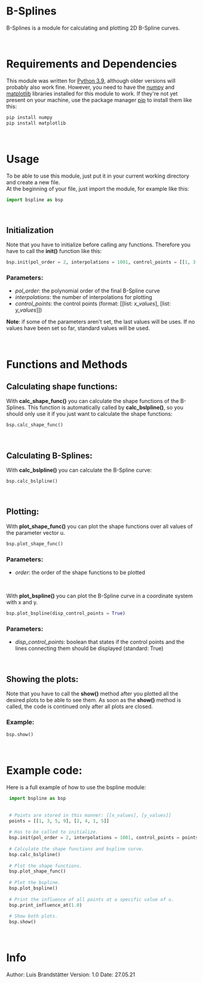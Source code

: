 # B-Splines
 B-Splines is a module for calculating and plotting 2D B-Spline curves. 

<br>

# Requirements and Dependencies
 This module was written for [Python 3.9](https://www.python.org/), although older versions will probably also work fine. However, you need to have the [numpy](https://numpy.org/) and [matplotlib](https://matplotlib.org/) libraries installed for this module to work. 
 If they're not yet present on your machine, use the package manager [pip](https://pip.pypa.io/en/stable/) to install them like this: 

 ```bash
 pip install numpy
 pip install matplotlib
 ```
<br>

# Usage
 To be able to use this module, just put it in your current working directory and create a new file.  
 At the beginning of your file, just import the module, for example like this:

 ```python
 import bspline as bsp
 ```
<br>

## Initialization
 Note that you have to initialize before calling any functions. Therefore you have to call the **init()** function like this:

 ```python
 bsp.init(pol_order = 2, interpolations = 1001, control_points = [[1, 3, 5, 9], [2, 4, 1, 5]])
 ```
### Parameters:
  - *pol_order*: the polynomial order of the final B-Spline curve
  - *interpolations*: the number of interpolations for plotting
  - *control_points*: the control points (format: \[\[list: *x_values*\], \[list: *y_values*\]\])

 **Note**: if some of the parameters aren't set, the last values will be uses. If no values have been set so far, standard values will be used.

<br>

# Functions and Methods

## Calculating shape functions:
 With **calc_shape_func()** you can calculate the shape functions of the B-Splines. This function is automatically called by **calc_bslpline()**, so you should only use it if you just want to calculate the shape functions:

 ```python
 bsp.calc_shape_func()
 ```
<br>

## Calculating B-Splines:
 With **calc_bslpline()** you can calculate the B-Spline curve:

 ```python
 bsp.calc_bslpline()
 ```
<br>

## Plotting:
 With **plot_shape_func()**  you can plot the shape functions over all values of the parameter vector u.

 ```python
 bsp.plot_shape_func()
 ```
 ### Parameters: 
 - *order*: the order of the shape functions to be plotted

 <br>
 
 With **plot_bspline()** you can plot the B-Spline curve in a coordinate system with x and y.

 ```python
 bsp.plot_bspline(disp_control_points = True)
 ```

 ### Parameters:
  - *disp_control_points*: boolean that states if the control points and the lines connecting them should be displayed (standard: True)  

<br>

## Showing the plots:
 Note that you have to call the **show()** method after you plotted all the desired plots to be able to see them. As soon as the **show()** method is called, the code is continued only after all plots are closed.   

 ### Example: 
 ```python
 bsp.show()
 ```

<br>
 
 # Example code:
  Here is a full example of how to use the bspline module:
 
 ```python
  import bspline as bsp
  
  
  # Points are stored in this manner: [[x_values], [y_values]]
  points = [[1, 3, 5, 9], [2, 4, 1, 5]]
  
  # Has to be called to initialize.
  bsp.init(pol_order = 2, interpolations = 1001, control_points = points)
  
  # Calculate the shape functions and bspline curve.
  bsp.calc_bslpline()
  
  # Plot the shape functions.
  bsp.plot_shape_func()
  
  # Plot the bspline.
  bsp.plot_bspline()
  
  # Print the influence of all points at a specific value of u.
  bsp.print_influence_at(1.0)
  
  # Show both plots.
  bsp.show()
 ```

<br>

# Info
Author: Luis Brandstätter
Version: 1.0
Date: 27.05.21
